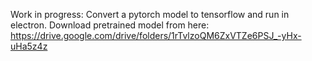 Work in progress: Convert a pytorch model to tensorflow and run in electron.
Download pretrained model from here: https://drive.google.com/drive/folders/1rTvlzoQM6ZxVTZe6PSJ_-yHx-uHa5z4z